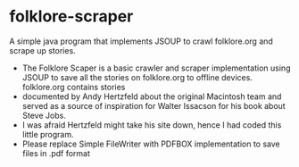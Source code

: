 # folklore-scraper
A simple java program that implements JSOUP to crawl folklore.org and scrape up stories. 
 * The Folklore Scaper is a basic crawler and scraper implementation using JSOUP to save all the stories on folklore.org to    offline devices. folklore.org contains stories 
 * documented by Andy Hertzfeld about the original Macintosh team and served as a source of inspiration for Walter Issacson for his book about Steve Jobs. 
 * I was afraid Hertzfeld might take his site down, hence I had coded this little program.
 * Please replace Simple FileWriter with PDFBOX implementation to save files in .pdf format 
